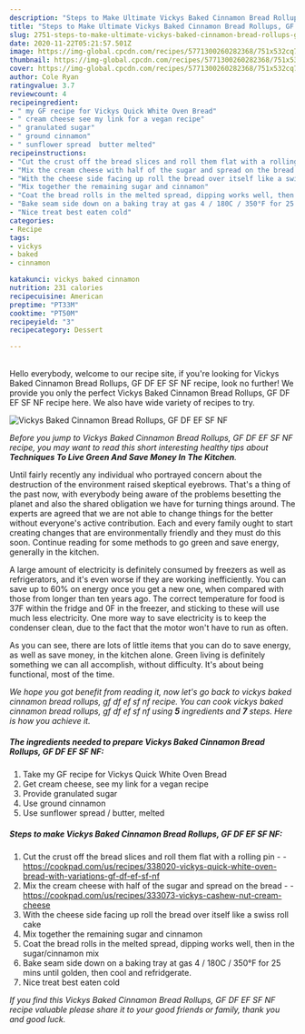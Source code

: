 ```yaml
---
description: "Steps to Make Ultimate Vickys Baked Cinnamon Bread Rollups, GF DF EF SF NF"
title: "Steps to Make Ultimate Vickys Baked Cinnamon Bread Rollups, GF DF EF SF NF"
slug: 2751-steps-to-make-ultimate-vickys-baked-cinnamon-bread-rollups-gf-df-ef-sf-nf
date: 2020-11-22T05:21:57.501Z
image: https://img-global.cpcdn.com/recipes/5771300260282368/751x532cq70/vickys-baked-cinnamon-bread-rollups-gf-df-ef-sf-nf-recipe-main-photo.jpg
thumbnail: https://img-global.cpcdn.com/recipes/5771300260282368/751x532cq70/vickys-baked-cinnamon-bread-rollups-gf-df-ef-sf-nf-recipe-main-photo.jpg
cover: https://img-global.cpcdn.com/recipes/5771300260282368/751x532cq70/vickys-baked-cinnamon-bread-rollups-gf-df-ef-sf-nf-recipe-main-photo.jpg
author: Cole Ryan
ratingvalue: 3.7
reviewcount: 4
recipeingredient:
- " my GF recipe for Vickys Quick White Oven Bread"
- " cream cheese see my link for a vegan recipe"
- " granulated sugar"
- " ground cinnamon"
- " sunflower spread  butter melted"
recipeinstructions:
- "Cut the crust off the bread slices and roll them flat with a rolling pin  https://cookpad.com/us/recipes/338020-vickys-quick-white-oven-bread-with-variations-gf-df-ef-sf-nf"
- "Mix the cream cheese with half of the sugar and spread on the bread  https://cookpad.com/us/recipes/333073-vickys-cashew-nut-cream-cheese"
- "With the cheese side facing up roll the bread over itself like a swiss roll cake"
- "Mix together the remaining sugar and cinnamon"
- "Coat the bread rolls in the melted spread, dipping works well, then in the sugar/cinnamon mix"
- "Bake seam side down on a baking tray at gas 4 / 180C / 350°F for 25 mins until golden, then cool and refridgerate."
- "Nice treat best eaten cold"
categories:
- Recipe
tags:
- vickys
- baked
- cinnamon

katakunci: vickys baked cinnamon 
nutrition: 231 calories
recipecuisine: American
preptime: "PT33M"
cooktime: "PT50M"
recipeyield: "3"
recipecategory: Dessert

---
```

<br>
Hello everybody, welcome to our recipe site, if you're looking for Vickys Baked Cinnamon Bread Rollups, GF DF EF SF NF recipe, look no further! We provide you only the perfect Vickys Baked Cinnamon Bread Rollups, GF DF EF SF NF recipe here. We also have wide variety of recipes to try.
<br>


![Vickys Baked Cinnamon Bread Rollups, GF DF EF SF NF](https://img-global.cpcdn.com/recipes/5771300260282368/751x532cq70/vickys-baked-cinnamon-bread-rollups-gf-df-ef-sf-nf-recipe-main-photo.jpg)

<i>Before you jump to Vickys Baked Cinnamon Bread Rollups, GF DF EF SF NF recipe, you may want to read this short interesting healthy tips about 
<strong>Techniques To Live Green And Save Money In The Kitchen</strong>.</i>
</br>

Until fairly recently any individual who portrayed concern about the destruction of the environment raised skeptical eyebrows. That's a thing of the past now, with everybody being aware of the problems besetting the planet and also the shared obligation we have for turning things around. The experts are agreed that we are not able to change things for the better without everyone's active contribution. Each and every family ought to start creating changes that are environmentally friendly and they must do this soon. Continue reading for some methods to go green and save energy, generally in the kitchen.

A large amount of electricity is definitely consumed by freezers as well as refrigerators, and it's even worse if they are working inefficiently. You can save up to 60% on energy once you get a new one, when compared with those from longer than ten years ago. The correct temperature for food is 37F within the fridge and 0F in the freezer, and sticking to these will use much less electricity. One more way to save electricity is to keep the condenser clean, due to the fact that the motor won't have to run as often.

As you can see, there are lots of little items that you can do to save energy, as well as save money, in the kitchen alone. Green living is definitely something we can all accomplish, without difficulty. It's about being functional, most of the time.


<i>We hope you got benefit from reading it, now let's go back to vickys baked cinnamon bread rollups, gf df ef sf nf recipe. You can cook vickys baked cinnamon bread rollups, gf df ef sf nf using <strong>5</strong> ingredients and <strong>7</strong> steps. Here is how you achieve it.
</i>

##### The ingredients needed to prepare Vickys Baked Cinnamon Bread Rollups, GF DF EF SF NF:

1. Take  my GF recipe for Vickys Quick White Oven Bread
1. Get  cream cheese, see my link for a vegan recipe
1. Provide  granulated sugar
1. Use  ground cinnamon
1. Use  sunflower spread / butter, melted


##### Steps to make Vickys Baked Cinnamon Bread Rollups, GF DF EF SF NF:

1. Cut the crust off the bread slices and roll them flat with a rolling pin -  - https://cookpad.com/us/recipes/338020-vickys-quick-white-oven-bread-with-variations-gf-df-ef-sf-nf
1. Mix the cream cheese with half of the sugar and spread on the bread -  - https://cookpad.com/us/recipes/333073-vickys-cashew-nut-cream-cheese
1. With the cheese side facing up roll the bread over itself like a swiss roll cake
1. Mix together the remaining sugar and cinnamon
1. Coat the bread rolls in the melted spread, dipping works well, then in the sugar/cinnamon mix
1. Bake seam side down on a baking tray at gas 4 / 180C / 350°F for 25 mins until golden, then cool and refridgerate.
1. Nice treat best eaten cold


<i>If you find this Vickys Baked Cinnamon Bread Rollups, GF DF EF SF NF recipe valuable please share it to your good friends or family, thank you and good luck.</i>

